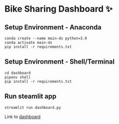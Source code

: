 # Bike Sharing Dashboard ✨

## Setup Environment - Anaconda
```
conda create --name main-ds python=3.9
conda activate main-ds
pip install -r requirements.txt
```

## Setup Environment - Shell/Terminal
```
cd dashboard
pipenv shell
pip install -r requirements.txt
```

## Run steamlit app
```
streamlit run dashboard.py
```

Link to [dashboard](https://sharingbike.streamlit.app/)
